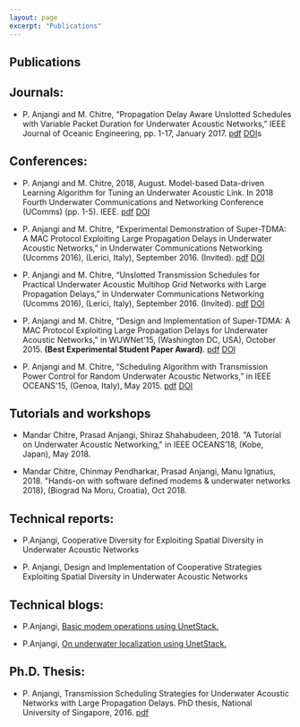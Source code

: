 ```yaml
---
layout: page
excerpt: "Publications"
---
```


## Publications

## Journals:
-   P. Anjangi and M. Chitre, “Propagation Delay Aware Unslotted Schedules with Variable Packet Duration for Underwater Acoustic Networks,” IEEE Journal of Oceanic Engineering, pp. 1-17, January 2017. [pdf](https://arl.nus.edu.sg/twiki6/pub/ARL/BibEntries/Anjangi2017_PropagationDelay.pdf) [DOI](http://ieeexplore.ieee.org/document/7815272/)s

## Conferences:
- P. Anjangi and M. Chitre, 2018, August. Model-based Data-driven Learning Algorithm for Tuning an Underwater Acoustic Link. In 2018 Fourth Underwater Communications and Networking Conference (UComms) (pp. 1-5). IEEE. [pdf](https://arl.nus.edu.sg/twiki6/pub/ARL/BibEntries/Anjangi_Chitre_Ucomms2018.pdf) [DOI](https://ieeexplore.ieee.org/document/8493161)

- P. Anjangi and M. Chitre, “Experimental Demonstration of Super-TDMA: A MAC Protocol Exploiting Large Propagation Delays in Underwater Acoustic Networks,” in Underwater Communications Networking (Ucomms 2016), (Lerici, Italy), September 2016. (Invited). [pdf](http://arl.nus.edu.sg/twiki6/pub/ARL/BibEntries/Ucomms2016SuperTDMA.pdf) [DOI](https://ieeexplore.ieee.org/document/7583428)

- P. Anjangi and M. Chitre, “Unslotted Transmission Schedules for Practical Underwater Acoustic Multihop Grid Networks with Large Propagation Delays,” in Underwater Communications Networking (Ucomms 2016), (Lerici, Italy), September 2016. (Invited). [pdf](http://arl.nus.edu.sg/twiki6/pub/ARL/BibEntries/UComms2016UnslottedTransmission.pdf) [DOI](https://ieeexplore.ieee.org/document/7583429)

- P. Anjangi and M. Chitre, “Design and Implementation of Super-TDMA: A MAC Protocol Exploiting Large Propagation Delays for Underwater Acoustic Networks,” in WUWNet'15, (Washington DC, USA), October 2015. **(Best Experimental Student Paper Award)**. [pdf](http://arl.nus.edu.sg/twiki6/pub/ARL/BibEntries/Anjangi2015SuperTDMA.pdf) [DOI](http://dl.acm.org/citation.cfm?id=2831299)

- P. Anjangi and M. Chitre, “Scheduling Algorithm with Transmission Power Control for Random Underwater Acoustic Networks,” in IEEE OCEANS'15, (Genoa, Italy), May 2015. [pdf](http://arl.nus.edu.sg/twiki6/pub/ARL/BibEntries/Anjangi2015OCEANS.pdf) [DOI](https://ieeexplore.ieee.org/document/7271353)

## Tutorials and workshops

- Mandar Chitre, Prasad Anjangi, Shiraz Shahabudeen, 2018. "A Tutorial on Underwater Acoustic Networking," in IEEE OCEANS’18, (Kobe, Japan), May 2018.

- Mandar Chitre, Chinmay Pendharkar, Prasad Anjangi, Manu Ignatius, 2018. "Hands-on with software defined modems & underwater networks 2018), (Biograd Na Moru, Croatia), Oct 2018.

## Technical reports:

- P.Anjangi, Cooperative Diversity for Exploiting Spatial Diversity in Underwater Acoustic Networks

- P. Anjangi, Design and Implementation of Cooperative Strategies Exploiting Spatial Diversity in Underwater Acoustic Networks

## Technical blogs:

- P.Anjangi, [Basic modem operations using UnetStack.](https://blog.unetstack.net/basic-modem-operations-using-unetstack#disqus_thread)

- P.Anjangi, [On underwater localization using UnetStack.](https://blog.unetstack.net/on-underwater-localization-using-unetstack#disqus_thread)

## Ph.D. Thesis:

- P. Anjangi, Transmission Scheduling Strategies for Underwater Acoustic Networks with Large Propagation Delays. PhD thesis, National University of Singapore, 2016. [pdf](http://arl.nus.edu.sg/twiki6/pub/ARL/BibEntries/PrasadAnjangiPhDThesis.pdf)
